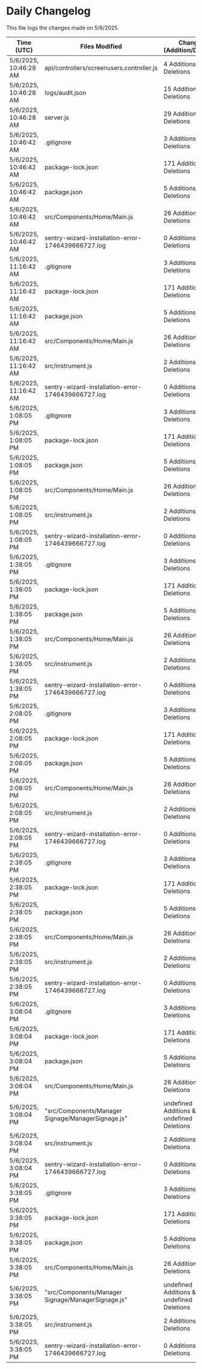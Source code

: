 # Daily Changelog

This file logs the changes made on 5/6/2025.

| Time (UTC)             | Files Modified                    | Changes (Addition/Deletion) |
|------------------------|-----------------------------------|-----------------------------|
| 5/6/2025, 10:46:28 AM | api/controllers/screenusers.controller.js | 4 Additions & 4 Deletions |
| 5/6/2025, 10:46:28 AM | logs/audit.json | 15 Additions & 15 Deletions |
| 5/6/2025, 10:46:28 AM | server.js | 29 Additions & 28 Deletions |
| 5/6/2025, 10:46:42 AM | .gitignore | 3 Additions & 0 Deletions|
| 5/6/2025, 10:46:42 AM | package-lock.json | 171 Additions & 0 Deletions|
| 5/6/2025, 10:46:42 AM | package.json | 5 Additions & 3 Deletions|
| 5/6/2025, 10:46:42 AM | src/Components/Home/Main.js | 26 Additions & 20 Deletions|
| 5/6/2025, 10:46:42 AM | sentry-wizard-installation-error-1746439666727.log | 0 Additions & 0 Deletions|
| 5/6/2025, 11:16:42 AM | .gitignore | 3 Additions & 0 Deletions|
| 5/6/2025, 11:16:42 AM | package-lock.json | 171 Additions & 0 Deletions|
| 5/6/2025, 11:16:42 AM | package.json | 5 Additions & 3 Deletions|
| 5/6/2025, 11:16:42 AM | src/Components/Home/Main.js | 26 Additions & 20 Deletions|
| 5/6/2025, 11:16:42 AM | src/instrument.js | 2 Additions & 2 Deletions|
| 5/6/2025, 11:16:42 AM | sentry-wizard-installation-error-1746439666727.log | 0 Additions & 0 Deletions|
| 5/6/2025, 1:08:05 PM | .gitignore | 3 Additions & 0 Deletions|
| 5/6/2025, 1:08:05 PM | package-lock.json | 171 Additions & 0 Deletions|
| 5/6/2025, 1:08:05 PM | package.json | 5 Additions & 3 Deletions|
| 5/6/2025, 1:08:05 PM | src/Components/Home/Main.js | 26 Additions & 20 Deletions|
| 5/6/2025, 1:08:05 PM | src/instrument.js | 2 Additions & 2 Deletions|
| 5/6/2025, 1:08:05 PM | sentry-wizard-installation-error-1746439666727.log | 0 Additions & 0 Deletions|
| 5/6/2025, 1:38:05 PM | .gitignore | 3 Additions & 0 Deletions|
| 5/6/2025, 1:38:05 PM | package-lock.json | 171 Additions & 0 Deletions|
| 5/6/2025, 1:38:05 PM | package.json | 5 Additions & 3 Deletions|
| 5/6/2025, 1:38:05 PM | src/Components/Home/Main.js | 26 Additions & 20 Deletions|
| 5/6/2025, 1:38:05 PM | src/instrument.js | 2 Additions & 2 Deletions|
| 5/6/2025, 1:38:05 PM | sentry-wizard-installation-error-1746439666727.log | 0 Additions & 0 Deletions|
| 5/6/2025, 2:08:05 PM | .gitignore | 3 Additions & 0 Deletions|
| 5/6/2025, 2:08:05 PM | package-lock.json | 171 Additions & 0 Deletions|
| 5/6/2025, 2:08:05 PM | package.json | 5 Additions & 3 Deletions|
| 5/6/2025, 2:08:05 PM | src/Components/Home/Main.js | 26 Additions & 20 Deletions|
| 5/6/2025, 2:08:05 PM | src/instrument.js | 2 Additions & 2 Deletions|
| 5/6/2025, 2:08:05 PM | sentry-wizard-installation-error-1746439666727.log | 0 Additions & 0 Deletions|
| 5/6/2025, 2:38:05 PM | .gitignore | 3 Additions & 0 Deletions|
| 5/6/2025, 2:38:05 PM | package-lock.json | 171 Additions & 0 Deletions|
| 5/6/2025, 2:38:05 PM | package.json | 5 Additions & 3 Deletions|
| 5/6/2025, 2:38:05 PM | src/Components/Home/Main.js | 26 Additions & 20 Deletions|
| 5/6/2025, 2:38:05 PM | src/instrument.js | 2 Additions & 2 Deletions|
| 5/6/2025, 2:38:05 PM | sentry-wizard-installation-error-1746439666727.log | 0 Additions & 0 Deletions|
| 5/6/2025, 3:08:04 PM | .gitignore | 3 Additions & 0 Deletions|
| 5/6/2025, 3:08:04 PM | package-lock.json | 171 Additions & 0 Deletions|
| 5/6/2025, 3:08:04 PM | package.json | 5 Additions & 3 Deletions|
| 5/6/2025, 3:08:04 PM | src/Components/Home/Main.js | 26 Additions & 20 Deletions|
| 5/6/2025, 3:08:04 PM | "src/Components/Manager Signage/ManagerSignage.js" | undefined Additions & undefined Deletions|
| 5/6/2025, 3:08:04 PM | src/instrument.js | 2 Additions & 2 Deletions|
| 5/6/2025, 3:08:04 PM | sentry-wizard-installation-error-1746439666727.log | 0 Additions & 0 Deletions|
| 5/6/2025, 3:38:05 PM | .gitignore | 3 Additions & 0 Deletions|
| 5/6/2025, 3:38:05 PM | package-lock.json | 171 Additions & 0 Deletions|
| 5/6/2025, 3:38:05 PM | package.json | 5 Additions & 3 Deletions|
| 5/6/2025, 3:38:05 PM | src/Components/Home/Main.js | 26 Additions & 20 Deletions|
| 5/6/2025, 3:38:05 PM | "src/Components/Manager Signage/ManagerSignage.js" | undefined Additions & undefined Deletions|
| 5/6/2025, 3:38:05 PM | src/instrument.js | 2 Additions & 2 Deletions|
| 5/6/2025, 3:38:05 PM | sentry-wizard-installation-error-1746439666727.log | 0 Additions & 0 Deletions|
